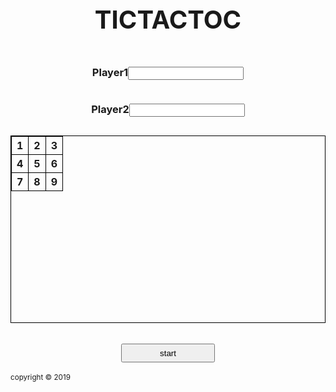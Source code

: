 <html>
<head>
<title>TICTAKTOC</title>
<style>
    table, th, td{
       
        border-collapse: collapse;
        border: 1px solid #000;
    }
    table{
        al
         width: 300px;
        height: 300px;
    }
     button{
        width:150px;
        height:30px;
/*        margin-right:15px;*/
/*         margin-top:15px;*/
    }
    </style>
</head>
<body>
    <h1 style="text-align: center; font-size: 40px;">TICTACTOC</h1>
   <div style="text-align: center;">
    <h3 style="display:inline-block; font: 24px;">Player1</h3><input type="number"><br>
       <h3 style="display:inline-block">Player2</h3><input type="number">
    </div> 
    <div>
    <table align="center" width="300px" height="300px";>
    <tr>
        <th>1</th>
        <th>2</th>
        <th>3</th>
        </tr>
        <tr>
        <th>4</th>
        <th>5</th>
        <th>6</th>
        </tr>
        <tr>
        <th>7</th>
        <th>8</th>
        <th>9</th> 
        </tr>
    </table>
    </div><br>
    <div align="center" >
    <button type="reset">start</button>
    </div><br>
    <footer>
    <small>copyright &copy; 2019</small>
    </footer>
    
</body>
</html>
